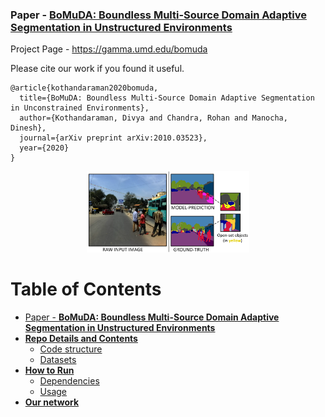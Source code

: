### Paper - [**BoMuDA: Boundless Multi-Source Domain Adaptive Segmentation in Unstructured Environments**](https://arxiv.org/abs/2010.03523)

Project Page - https://gamma.umd.edu/bomuda

Please cite our work if you found it useful.

```
@article{kothandaraman2020bomuda,
  title={BoMuDA: Boundless Multi-Source Domain Adaptive Segmentation in Unconstrained Environments},
  author={Kothandaraman, Divya and Chandra, Rohan and Manocha, Dinesh},
  journal={arXiv preprint arXiv:2010.03523},
  year={2020}
}
```

<p align="center">
<img src="figures/cover.png" width="260">
</p>

Table of Contents
=================

  * [Paper - <a href="https://arxiv.org/abs/2010.03523" rel="nofollow"><strong>BoMuDA: Boundless Multi-Source Domain Adaptive Segmentation in Unstructured Environments</strong></a>](#paper---BoMuDA-Boundless-Multi-Source-Domain-Adaptive-Segmentation-in-Unstructured-Environments)
  * [**Repo Details and Contents**](#repo-details-and-contents)
     * [Code structure](#code-structure)
     * [Datasets](#datasets)
  * [**How to Run**](#how-to-run)
     * [Dependencies](#dependencies)
     * [Usage](#usage)    
  * [**Our network**](#our-network)
